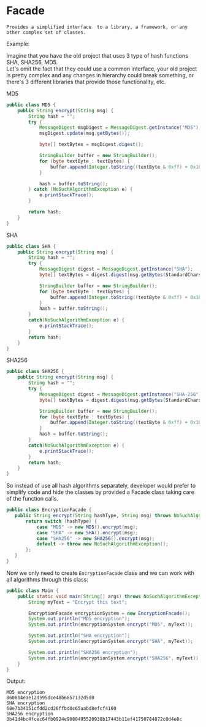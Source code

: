 # Facade
`Provides a simplified interface 
to a library, a framework, or any other complex set of classes.`

Example:  

Imagine that you have the old project that uses 3 type of hash functions SHA, SHA256, MD5.  
Let's omit the fact that they could use a common interface, 
your old project is pretty complex and any changes in hierarchy could break something,
or there's 3 different libraries that provide those functionality, etc.

  
MD5
```java
public class MD5 {
    public String encrypt(String msg) {
        String hash = "";
        try {
            MessageDigest msgDigest = MessageDigest.getInstance("MD5");
            msgDigest.update(msg.getBytes());

            byte[] textBytes = msgDigest.digest();

            StringBuilder buffer = new StringBuilder();
            for (byte textByte : textBytes) {
                buffer.append(Integer.toString((textByte & 0xff) + 0x100, 16).substring(1));
            }

            hash = buffer.toString();
        } catch (NoSuchAlgorithmException e) {
            e.printStackTrace();
        }

        return hash;
    }
}
``` 

SHA
```java
public class SHA {
    public String encrypt(String msg) {
        String hash = "";
        try {
            MessageDigest digest = MessageDigest.getInstance("SHA");
            byte[] textBytes = digest.digest(msg.getBytes(StandardCharsets.UTF_8));

            StringBuilder buffer = new StringBuilder();
            for (byte textByte : textBytes) {
                buffer.append(Integer.toString((textByte & 0xff) + 0x100, 16).substring(1));
            }
            hash = buffer.toString();
        }
        catch(NoSuchAlgorithmException e) {
            e.printStackTrace();
        }
        return hash;
    }
}
```

SHA256
```java
public class SHA256 {
    public String encrypt(String msg) {
        String hash = "";
        try {
            MessageDigest digest = MessageDigest.getInstance("SHA-256");
            byte[] textBytes = digest.digest(msg.getBytes(StandardCharsets.UTF_8));

            StringBuilder buffer = new StringBuilder();
            for (byte textByte : textBytes) {
                buffer.append(Integer.toString((textByte & 0xff) + 0x100, 16).substring(1));
            }
            hash = buffer.toString();
        }
        catch(NoSuchAlgorithmException e) {
            e.printStackTrace();
        }
        return hash;
    }
}
```

 So instead of use all hash algorithms separately, 
 developer would prefer to simplify code and hide the classes 
 by provided a Facade class taking care of the function calls.
 
 ```java
public class EncryptionFacade {
    public String encrypt(String hashType, String msg) throws NoSuchAlgorithmException {
        return switch (hashType) {
            case "MD5" -> new MD5().encrypt(msg);
            case "SHA" -> new SHA().encrypt(msg);
            case "SHA256" -> new SHA256().encrypt(msg);
            default -> throw new NoSuchAlgorithmException();
        };
    }
}
``` 

Now we only need to create `EncryptionFacade` class
 and we can work with all algorithms through this class:
```java
public class Main {
    public static void main(String[] args) throws NoSuchAlgorithmException {
        String myText = "Encrypt this text";

        EncryptionFacade encryptionSystem = new EncryptionFacade();
        System.out.println("MD5 encryption");
        System.out.println(encryptionSystem.encrypt("MD5", myText));

        System.out.println("SHA encryption");
        System.out.println(encryptionSystem.encrypt("SHA", myText));

        System.out.println("SHA256 encryption");
        System.out.println(encryptionSystem.encrypt("SHA256", myText));
    }
}
```
 
 Output:
```
MD5 encryption
8608b4eae12d595dce48b6857132d5d0
SHA encryption
68e7b34151cfdd2cd26ffbd0c65aabd8efcf4160
SHA256 encryption
3b41d4bc4fcec64fb0924e9080495520938b17443b11ef41750784872c0d4e8c
```
